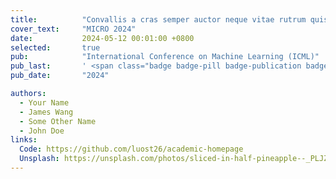```yaml
---
title:          "Convallis a cras semper auctor neque vitae rutrum quisque non tellus orci ac"
cover_text:     "MICRO 2024"
date:           2024-05-12 00:01:00 +0800
selected:       true
pub:            "International Conference on Machine Learning (ICML)"
pub_last:       ' <span class="badge badge-pill badge-publication badge-success">Spotlight</span>'
pub_date:       "2024"

authors:
  - Your Name
  - James Wang
  - Some Other Name
  - John Doe
links:
  Code: https://github.com/luost26/academic-homepage
  Unsplash: https://unsplash.com/photos/sliced-in-half-pineapple--_PLJZmHZzk
---
```

